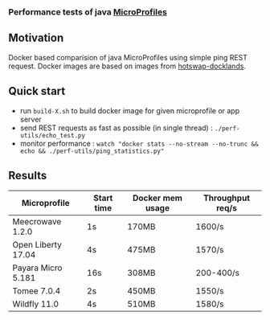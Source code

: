 ### Performance tests of java [MicroProfiles](https://microprofile.io/)

## Motivation

Docker based comparision of java MicroProfiles using simple ping REST request. Docker images are based
on images from [hotswap-docklands](https://github.com/HotswapProjects/hotswap-docklands).

## Quick start

* run `build-X.sh` to build docker image for given microprofile or app server
* send REST requests as fast as possible (in single thread) : `./perf-utils/echo_test.py`
* monitor performance : `watch "docker stats --no-stream --no-trunc && echo && ./perf-utils/ping_statistics.py"`

## Results

|Microprofile|Start time|Docker mem usage|Throughput req/s|
|------------|----------|----------------|----------------|
|Meecrowave 1.2.0|1s|170MB|1600/s|
|Open Liberty 17.04|4s|475MB|1570/s|
|Payara Micro 5.181|16s|308MB|200-400/s|
|Tomee 7.0.4|2s|450MB|1550/s|
|Wildfly 11.0|4s|510MB|1580/s|
